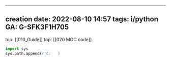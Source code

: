 
---
creation date: 2022-08-10 14:57
tags: i/python
GA: G-SFK3F1H705
---
top: [[010_Guide]]
top: [[020 MOC code]]

```py
import sys
sys.path.append(r'C:   )
```


